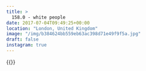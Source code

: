 ```yaml
---
title: >
  158.0 - white people
date: 2017-07-04T09:49:25+00:00
location: "London, United Kingdom"
image: "/img/b384624bb559eb63ac398d71e49f9f5a.jpg"
draft: false
instagram: true
---
```


{{<photo src="/img/b384624bb559eb63ac398d71e49f9f5a.jpg">}}
